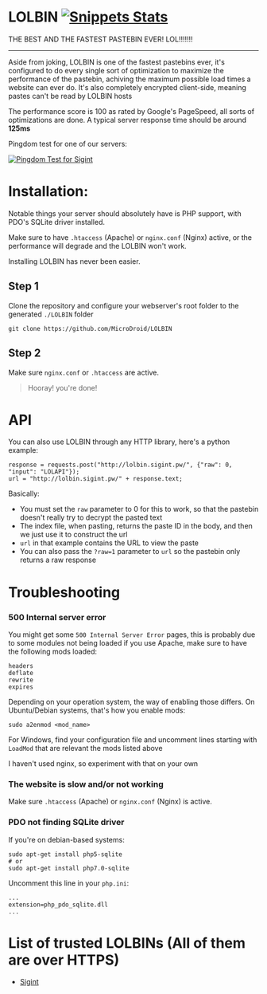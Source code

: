 # LOLBIN [![Snippets Stats](https://codebottle.io/embed/search-badge?keywords=LOLBIN)](https://codebottle.io/?q=LOLBIN)

THE BEST AND THE FASTEST PASTEBIN EVER! LOL!!!!!!!

-------

Aside from joking, LOLBIN is one of the fastest pastebins ever, it's configured to do every single sort of optimization to maximize the performance of the pastebin, achiving the maximum possible load times a website can ever do. It's also completely encrypted client-side, meaning pastes can't be read by LOLBIN hosts

The performance score is 100 as rated by Google's PageSpeed, all sorts of optimizations are done. A typical server response time should be around **125ms**

Pingdom test for one of our servers:

[![Pingdom Test for Sigint](https://i.imgur.com/Zd774oM.png)](https://tools.pingdom.com/)

# Installation:

Notable things your server should absolutely have is PHP support, with PDO's SQLite driver installed.

Make sure to have `.htaccess` (Apache) or `nginx.conf` (Nginx) active, or the performance will degrade and the LOLBIN won't work.

Installing LOLBIN has never been easier.


## Step 1

Clone the repository and configure your webserver's root folder to the generated `./LOLBIN` folder

```
git clone https://github.com/MicroDroid/LOLBIN
```

## Step 2

Make sure `nginx.conf` or `.htaccess` are active.

> Hooray! you're done!

# API

You can also use LOLBIN through any HTTP library, here's a python example:

```
response = requests.post("http://lolbin.sigint.pw/", {"raw": 0, "input": "LOLAPI"});
url = "http://lolbin.sigint.pw/" + response.text;
```

Basically:

 - You must set the `raw` parameter to 0 for this to work, so that the pastebin doesn't really try to decrypt the pasted text
 - The index file, when pasting, returns the paste ID in the body, and then we just use it to construct the url
 - `url` in that example contains the URL to view the paste
 - You can also pass the `?raw=1` parameter to `url` so the pastebin only returns a raw response

# Troubleshooting

### 500 Internal server error

You might get some `500 Internal Server Error` pages, this is probably due to some modules not being loaded if you use Apache, make sure to have the following mods loaded:

```
headers
deflate
rewrite
expires
```

Depending on your operation system, the way of enabling those differs. On Ubuntu/Debian systems, that's how you enable mods:

```
sudo a2enmod <mod_name>
```
 For Windows, find your configuration file and uncomment lines starting with `LoadMod` that are relevant the mods listed above


I haven't used nginx, so experiment with that on your own

### The website is slow and/or not working

Make sure `.htaccess` (Apache) or `nginx.conf` (Nginx) is active.

### PDO not finding SQLite driver

If you're on debian-based systems:

```
sudo apt-get install php5-sqlite
# or
sudo apt-get install php7.0-sqlite
```

Uncomment this line in your `php.ini`:

```
...
extension=php_pdo_sqlite.dll
...
```

# List of trusted LOLBINs (All of them are over HTTPS)

 - [Sigint](https://lolbin.sigint.pw/)
